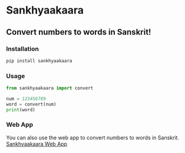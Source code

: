 # Sankhyaakaara

## Convert numbers to words in Sanskrit!

### Installation

```bash
pip install sankhyaakaara
```

### Usage

```python
from sankhyaakaara import convert

num = 123456789
word = convert(num)
print(word)
```

### Web App

You can also use the web app to convert numbers to words in Sanskrit. [Sankhyaakaara Web App](https://sankhya.streamlit.app)
